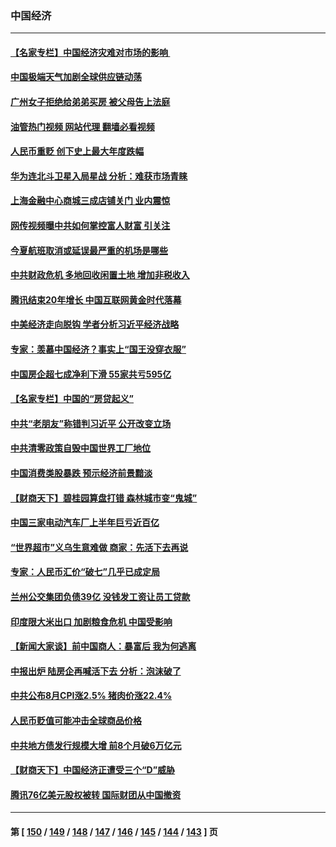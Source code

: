 ### 中国经济
---
#### [【名家专栏】中国经济灾难对市场的影响 ](../../pages/ncid283/n13822578.md?09130445) 
#### [中国极端天气加剧全球供应链动荡](../../pages/ncid283/n13823381.md?09130445) 
#### [广州女子拒绝给弟弟买房 被父母告上法庭](../../pages/ncid283/n13823195.md?09130445) 
#### [油管热门视频 网站代理 翻墙必看视频](http://209.222.30.114:81/youtube.html?09130445)
#### [人民币重贬 创下史上最大年度跌幅](../../pages/ncid283/n13823077.md?09130445) 
#### [华为连北斗卫星入局星战 分析：难获市场青睐](../../pages/ncid283/n13822882.md?09130445) 
#### [上海金融中心商城三成店铺关门 业内震惊](../../pages/ncid283/n13822700.md?09130445) 
#### [网传视频曝中共如何掌控富人财富 引关注](../../pages/ncid283/n13822513.md?09130445) 
#### [今夏航班取消或延误最严重的机场是哪些](../../pages/ncid283/n13821193.md?09130445) 
#### [中共财政危机 多地回收闲置土地 增加非税收入](../../pages/ncid283/n13822122.md?09130445) 
#### [腾讯结束20年增长 中国互联网黄金时代落幕](../../pages/ncid283/n13822061.md?09130445) 
#### [中美经济走向脱钩 学者分析习近平经济战略](../../pages/ncid283/n13821985.md?09130445) 
#### [专家：羡慕中国经济？事实上“国王没穿衣服”](../../pages/ncid283/n13821927.md?09130445) 
#### [中国房企超七成净利下滑 55家共亏595亿](../../pages/ncid283/n13821964.md?09130445) 
#### [【名家专栏】中国的“房贷起义”](../../pages/ncid283/n13821748.md?09130445) 
#### [中共“老朋友”称错判习近平 公开改变立场](../../pages/ncid283/n13821789.md?09130445) 
#### [中共清零政策自毁中国世界工厂地位](../../pages/ncid283/n13821524.md?09130445) 
#### [中国消费类股暴跌 预示经济前景黯淡](../../pages/ncid283/n13821437.md?09130445) 
#### [【财商天下】碧桂园算盘打错 森林城市变“鬼城”](../../pages/ncid283/n13821088.md?09130445) 
#### [中国三家电动汽车厂上半年巨亏近百亿](../../pages/ncid283/n13821243.md?09130445) 
#### [“世界超市”义乌生意难做 商家：先活下去再说](../../pages/ncid283/n13821196.md?09130445) 
#### [专家：人民币汇价“破七”几乎已成定局](../../pages/ncid283/n13821198.md?09130445) 
#### [兰州公交集团负债39亿 没钱发工资让员工贷款](../../pages/ncid283/n13821186.md?09130445) 
#### [印度限大米出口 加剧粮食危机 中国受影响](../../pages/ncid283/n13821107.md?09130445) 
#### [【新闻大家谈】前中国商人：暴富后 我为何逃离](../../pages/ncid283/n13820946.md?09130445) 
#### [中报出炉 陆房企再喊活下去 分析：泡沫破了](../../pages/ncid283/n13820895.md?09130445) 
#### [中共公布8月CPI涨2.5% 猪肉价涨22.4%](../../pages/ncid283/n13820659.md?09130445) 
#### [人民币贬值可能冲击全球商品价格](../../pages/ncid283/n13820656.md?09130445) 
#### [中共地方债发行规模大增 前8个月破6万亿元](../../pages/ncid283/n13820660.md?09130445) 
#### [【财商天下】中国经济正遭受三个“D”威胁](../../pages/ncid283/n13820299.md?09130445) 
#### [腾讯76亿美元股权被转 国际财团从中国撤资](../../pages/ncid283/n13820286.md?09130445) 

---
#### 第 [ [150](./150.md?09130445) / [149](./149.md?09130445) / [148](./148.md?09130445) / [147](./147.md?09130445) / [146](./146.md?09130445) / [145](./145.md?09130445) / [144](./144.md?09130445) / [143](./143.md?09130445) ] 页
